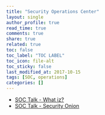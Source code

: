 ```yaml
---
title: "Security Operations Center"
layout: single
author_profile: true
read_time: true
comments: true
share: true
related: true
toc: false
toc_label: "TOC LABEL"
toc_icon: file-alt
toc_sticky: false
last_modified_at: 2017-10-15
tags: [SOC, operations]
categories: []
---
```


* [SOC Talk - What iz?](https://github.com/DATDA/main/blob/master/presentations/soc_talk_what_iz.pdf)
* [SOC Talk - Security Onion](https://github.com/DATDA/main/blob/master/presentations/soc_talk_security_onion.pdf)
